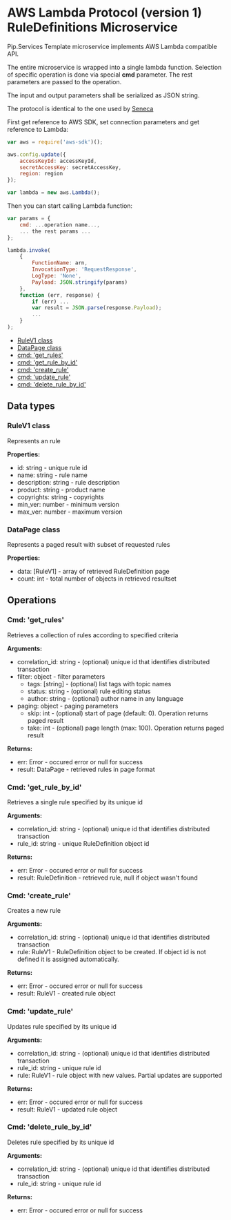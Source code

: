 # AWS Lambda Protocol (version 1) <br/> RuleDefinitions Microservice

Pip.Services Template microservice implements AWS Lambda compatible API. 

The entire microservice is wrapped into a single lambda function.
Selection of specific operation is done via special **cmd** parameter.
The rest parameters are passed to the operation.

The input and output parameters shall be serialized as JSON string.

The protocol is identical to the one used by [Seneca](./SenecaProtocolV1.md)   

First get reference to AWS SDK, set connection parameters and get reference to Lambda:

```javascript
var aws = require('aws-sdk')();

aws.config.update({
    accessKeyId: accessKeyId,
    secretAccessKey: secretAccessKey,
    region: region
});

var lambda = new aws.Lambda();
```

Then you can start calling Lambda function:

```javascript
var params = {
    cmd: ...operation name...,
    ... the rest params ...
};

lambda.invoke(
    {
        FunctionName: arn,
        InvocationType: 'RequestResponse',
        LogType: 'None',
        Payload: JSON.stringify(params)
    },
    function (err, response) {
        if (err) ...
        var result = JSON.parse(response.Payload);
        ...
    }
);
```

* [RuleV1 class](#class1)
* [DataPage<RuleV1> class](#class2)
* [cmd: 'get_rules'](#operation1)
* [cmd: 'get_rule_by_id'](#operation2)
* [cmd: 'create_rule'](#operation3)
* [cmd: 'update_rule'](#operation4)
* [cmd: 'delete_rule_by_id'](#operation5)

## Data types

### <a name="class1"></a> RuleV1 class

Represents an rule

**Properties:**
- id: string - unique rule id
- name: string - rule name
- description: string - rule description
- product: string - product name
- copyrights: string - copyrights
- min_ver: number - minimum version
- max_ver: number - maximum version

### <a name="class2"></a> DataPage<RuleV1> class

Represents a paged result with subset of requested rules

**Properties:**
- data: [RuleV1] - array of retrieved RuleDefinition page
- count: int - total number of objects in retrieved resultset

## Operations

### <a name="operation1"></a> Cmd: 'get_rules'

Retrieves a collection of rules according to specified criteria

**Arguments:** 
- correlation_id: string - (optional) unique id that identifies distributed transaction
- filter: object - filter parameters
  - tags: [string] - (optional) list tags with topic names
  - status: string - (optional) rule editing status
  - author: string - (optional) author name in any language 
- paging: object - paging parameters
  - skip: int - (optional) start of page (default: 0). Operation returns paged result
  - take: int - (optional) page length (max: 100). Operation returns paged result

**Returns:**
- err: Error - occured error or null for success
- result: DataPage<RuleV1> - retrieved rules in page format

### <a name="operation2"></a> Cmd: 'get\_rule\_by\_id'

Retrieves a single rule specified by its unique id

**Arguments:** 
- correlation_id: string - (optional) unique id that identifies distributed transaction
- rule_id: string - unique RuleDefinition object id

**Returns:**
- err: Error - occured error or null for success
- result: RuleDefinition - retrieved rule, null if object wasn't found 

### <a name="operation3"></a> Cmd: 'create_rule'

Creates a new rule

**Arguments:** 
- correlation_id: string - (optional) unique id that identifies distributed transaction
- rule: RuleV1 - RuleDefinition object to be created. If object id is not defined it is assigned automatically.

**Returns:**
- err: Error - occured error or null for success
- result: RuleV1 - created rule object

### <a name="operation4"></a> Cmd: 'update_rule'

Updates rule specified by its unique id

**Arguments:** 
- correlation_id: string - (optional) unique id that identifies distributed transaction
- rule_id: string - unique rule id
- rule: RuleV1 - rule object with new values. Partial updates are supported

**Returns:**
- err: Error - occured error or null for success
- result: RuleV1 - updated rule object 
 
### <a name="operation5"></a> Cmd: 'delete\_rule\_by_id'

Deletes rule specified by its unique id

**Arguments:** 
- correlation_id: string - (optional) unique id that identifies distributed transaction
- rule_id: string - unique rule id

**Returns:**
- err: Error - occured error or null for success

 